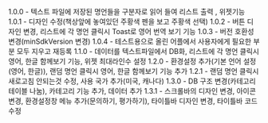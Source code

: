 1.0.0 - 텍스트 파일에 저장된 명언들을 구분자로 읽어 들여 리스트 출력 , 위젯기능
1.0.1 - 디자인 수정(책상앞에 놓여있던 주황색 펜을 보고 주황색 선택)
1.0.2 - 버튼 디자인 변경, 리스트에 각 명언 클릭시 Toast로 영어 번역 보기 기능
1.0.3 - 버전 호환성 변경(minSdkVersion 변경)
1.0.4 - 테스트용으로 올린 어플에서 사용자에게 필요한 부분 모두 지우고 재등록
1.1.0 - 데이터를 텍스트파일에서 DB화, 리스트에 각 명언 클릭시 영어, 한글 함께보기 기능, 위젯 최대라인수 설정
1.2.0 - 환경설정 추가(기본 언어 설정(영어, 한글)), 랜덤 명언 클릭시 영어, 한글 함께보기 기능 추가
1.2.1 - 랜덤 명언 클릭시 새로고침 안되는것 수정, 사용 국가 추가(미국, 캐나다)
1.3.0 - DB 구조 변경(카테고리 테이블 나눔), 카테고리 기능 추가, 데이터 추가
1.3.1 - 스크롤바의 디자인 변경, 아이콘 변경, 환경설정창 메뉴 추가(문의하기, 평가하기), 타이틀바 디자인 변경, 타이틀바 코드 수정
